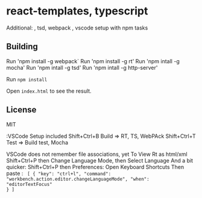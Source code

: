 # react-templates, typescript
Additional: , tsd, webpack , vscode setup with npm tasks  
 
## Building

Run 'npm install -g webpack`
Run 'npm install -g rt'
Run 'npm intall -g mocha'
Run 'npm intall -g tsd'
Run 'npm intall -g http-server'

Run `npm install` 

Open `index.html` to see the result.

## License

MIT

:VSCode Setup included 
Shift+Ctrl+B Build => RT, TS, WebPAck
Shift+Ctrl+T Test  => Build test, Mocha

VSCode does not remember file associations, yet
To View Rt as html/xml  
Shift+Ctrl+P then Change Language Mode, then Select Language 
And a bit quicker:
Shift+Ctrl+P then Preferences: Open Keyboard Shortcuts
Then paste :
<code>
[
	{
        "key": "ctrl+l",
        "command": "workbench.action.editor.changeLanguageMode",
        "when": "editorTextFocus"
    }
]
</code> 
